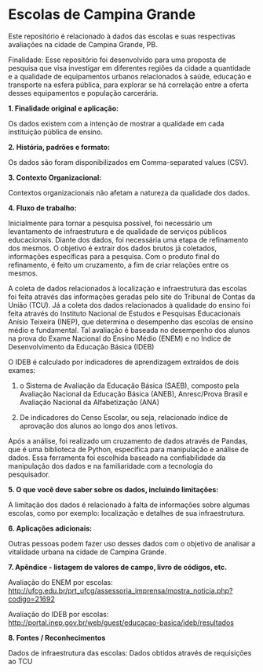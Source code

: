 # Escolas de Campina Grande

Este repositório é relacionado à dados das escolas e suas respectivas avaliações na cidade de Campina Grande, PB.

Finalidade: Esse repositório foi desenvolvido para uma proposta de pesquisa que visa investigar em diferentes regiões da cidade a quantidade e a qualidade de equipamentos urbanos relacionados à saúde, educação e transporte na esfera pública, para explorar se há correlação entre a oferta desses equipamentos e  população carcerária.

<B> 1. Finalidade original e aplicação: </B>

Os dados existem com a intenção de mostrar a qualidade em cada instituição pública de ensino.

<B> 2. História, padrões e formato: </B>

Os dados são foram disponibilizados em Comma-separated values (CSV).

<B> 3. Contexto Organizacional: </B>

Contextos organizacionais não afetam a natureza da qualidade dos dados.

<B> 4. Fluxo de trabalho: </B>

Inicialmente para tornar a pesquisa possível, foi necessário um levantamento de infraestrutura e de qualidade de serviços públicos educacionais. Diante dos dados, foi necessária uma etapa de refinamento dos mesmos. O objetivo é extrair dos dados brutos já coletados, informações específicas para a pesquisa. Com o produto final do refinamento, é feito um cruzamento, a fim de criar relações entre os mesmos.

A coleta de dados relacionados à localização e infraestrutura das escolas foi feita através das informações geradas pelo site do Tribunal de Contas da União (TCU). Já a coleta dos dados relacionados à qualidade do ensino foi feita através do Instituto Nacional de Estudos e Pesquisas Educacionais Anísio Teixeira (INEP), que determina o desempenho das escolas de ensino médio e fundamental. Tal avaliação é baseada no desempenho dos alunos na prova do Exame Nacional do Ensino Médio (ENEM) e no Índice de Desenvolvimento da Educação Básica (IDEB)

O IDEB é calculado por indicadores de aprendizagem extraídos de dois exames:

01. o Sistema de Avaliação da Educação Básica (SAEB), composto pela Avaliação Nacional da Educação Básica (ANEB), Anresc/Prova Brasil e Avaliação Nacional da Alfabetização (ANA)

02. De indicadores do Censo Escolar, ou seja, relacionado índice de aprovação dos alunos ao longo dos anos letivos.

Após a análise, foi realizado um cruzamento de dados através de Pandas, que é uma biblioteca de Python, específica para manipulação e análise de dados. Essa ferramenta foi escolhida baseado na confiabilidade da manipulação dos dados e na familiaridade com a tecnologia do pesquisador.

<B> 5. O que você deve saber sobre os dados, incluindo limitações: </B>

A limitação dos dados é relacionado à falta de informações sobre algumas escolas, como por exemplo: localização e detalhes de sua infraestrutura.

<B> 6. Aplicações adicionais: </B>

Outras pessoas podem fazer uso desses dados com o objetivo de analisar a vitalidade urbana na cidade de Campina Grande.

<B> 7. Apêndice - listagem de valores de campo, livro de códigos, etc. </B>

Avaliação do ENEM por escolas: http://ufcg.edu.br/prt_ufcg/assessoria_imprensa/mostra_noticia.php?codigo=21692

Avaliação do IDEB por escolas: http://portal.inep.gov.br/web/guest/educacao-basica/ideb/resultados

<B> 8. Fontes / Reconhecimentos </B>

Dados de infraestrutura das escolas: Dados obtidos através de requisições ao TCU
